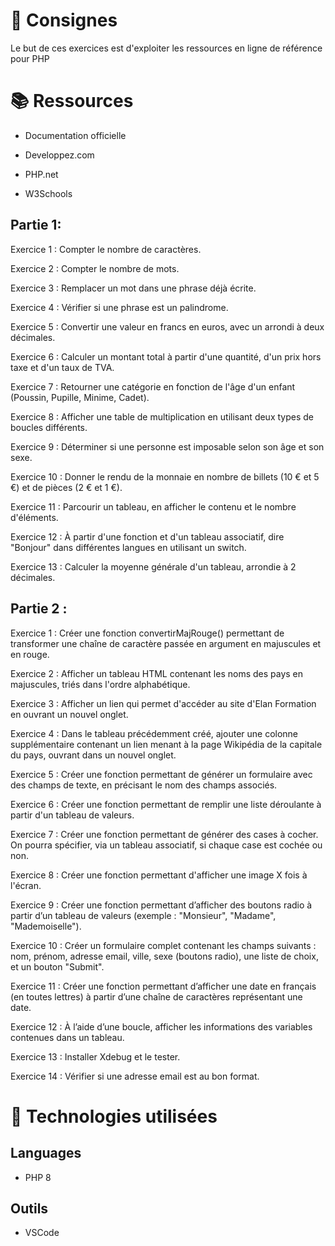  <h1> 📝 Consignes </h1>

Le but de ces exercices est d'exploiter les ressources en ligne de référence pour PHP

<h1> 📚 Ressources </h1>

- Documentation officielle

- Developpez.com

- PHP.net

- W3Schools

<h2> Partie 1: </h2>

Exercice 1 : Compter le nombre de caractères.

Exercice 2 : Compter le nombre de mots.

Exercice 3 : Remplacer un mot dans une phrase déjà écrite.

Exercice 4 : Vérifier si une phrase est un palindrome.

Exercice 5 : Convertir une valeur en francs en euros, avec un arrondi à deux décimales.

Exercice 6 : Calculer un montant total à partir d'une quantité, d'un prix hors taxe et d'un taux de TVA.

Exercice 7 : Retourner une catégorie en fonction de l'âge d'un enfant (Poussin, Pupille, Minime, Cadet).

Exercice 8 : Afficher une table de multiplication en utilisant deux types de boucles différents.

Exercice 9 : Déterminer si une personne est imposable selon son âge et son sexe.

Exercice 10 : Donner le rendu de la monnaie en nombre de billets (10 € et 5 €) et de pièces (2 € et 1 €).

Exercice 11 : Parcourir un tableau, en afficher le contenu et le nombre d'éléments.

Exercice 12 : À partir d'une fonction et d'un tableau associatif, dire "Bonjour" dans différentes langues en utilisant un switch.

Exercice 13 : Calculer la moyenne générale d'un tableau, arrondie à 2 décimales.


<h2> Partie 2 : </h2>
Exercice 1 : Créer une fonction convertirMajRouge() permettant de transformer une chaîne de caractère passée en argument en majuscules et en rouge.

Exercice 2 : Afficher un tableau HTML contenant les noms des pays en majuscules, triés dans l'ordre alphabétique.

Exercice 3 : Afficher un lien qui permet d'accéder au site d'Elan Formation en ouvrant un nouvel onglet.

Exercice 4 : Dans le tableau précédemment créé, ajouter une colonne supplémentaire contenant un lien menant à la page Wikipédia de la capitale du pays, ouvrant dans un nouvel onglet.

Exercice 5 : Créer une fonction permettant de générer un formulaire avec des champs de texte, en précisant le nom des champs associés.

Exercice 6 : Créer une fonction permettant de remplir une liste déroulante à partir d'un tableau de valeurs.

Exercice 7 : Créer une fonction permettant de générer des cases à cocher. On pourra spécifier, via un tableau associatif, si chaque case est cochée ou non.

Exercice 8 : Créer une fonction permettant d'afficher une image X fois à l'écran.

Exercice 9 : Créer une fonction permettant d’afficher des boutons radio à partir d’un tableau de valeurs (exemple : "Monsieur", "Madame", "Mademoiselle").

Exercice 10 : Créer un formulaire complet contenant les champs suivants : nom, prénom, adresse email, ville, sexe (boutons radio), une liste de choix, et un bouton "Submit".

Exercice 11 : Créer une fonction permettant d’afficher une date en français (en toutes lettres) à partir d’une chaîne de caractères représentant une date.

Exercice 12 : À l’aide d’une boucle, afficher les informations des variables contenues dans un tableau.

Exercice 13 : Installer Xdebug et le tester.

Exercice 14 : Vérifier si une adresse email est au bon format.

<h1> 🔧 Technologies utilisées </h1>

<h2>Languages</h2>

- PHP 8

<h2>Outils</h2>

- VSCode
